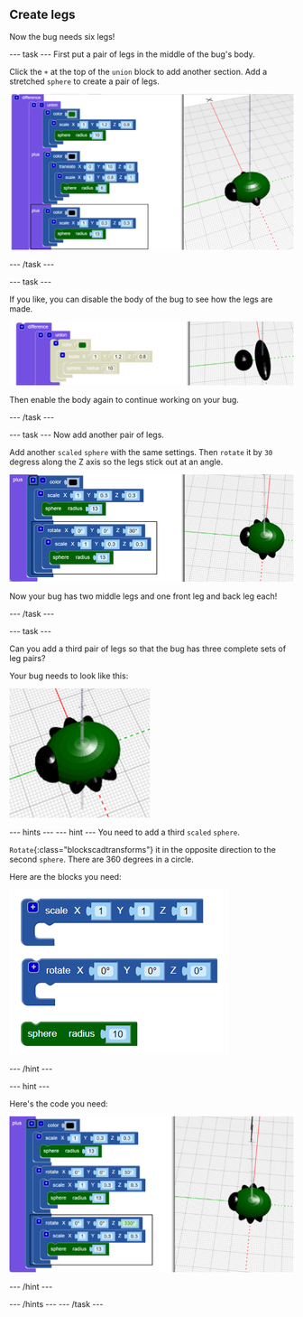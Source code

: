## Create legs

Now the bug needs six legs!

--- task ---
First put a pair of legs in the middle of the bug's body.  

Click the `+` at the top of the `union` block to add another section. Add a stretched `sphere` to create a pair of legs. 

![screenshot](images/bug-legs-middle-annotated.png)

--- /task ---

--- task ---

If you like, you can disable the body of the bug to see how the legs are made. 

![screenshot](images/bug-legs-disable.png)

Then enable the body again to continue working on your bug. 

--- /task ---

--- task ---
Now add another pair of legs.

Add another `scaled` `sphere` with the same settings. Then `rotate` it by `30` degress along the Z axis so the legs stick out at an angle.

![screenshot](images/bug-legs-2-annotated.png)

Now your bug has two middle legs and one front leg and back leg each!

--- /task ---

--- task ---

Can you add a third pair of legs so that the bug has three complete sets of leg pairs? 

Your bug needs to look like this:

![screenshot](images/bug-finished.png)

--- hints ---
--- hint ---
You need to add a third `scaled` `sphere`.

`Rotate`{:class="blockscadtransforms"} it in the opposite direction to the second `sphere`. There are 360 degrees in a circle.

Here are the blocks you need:

![screenshot](images/bug-legs-blocks.png)

--- /hint ---

--- hint ---

Here's the code you need:

![screenshot](images/bug-legs-3-annotated.png)

--- /hint ---

--- /hints ---
--- /task ---